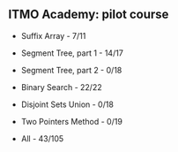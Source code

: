 ## ITMO Academy: pilot course

- Suffix Array - 7/11

- Segment Tree, part 1 - 14/17

- Segment Tree, part 2 - 0/18

- Binary Search - 22/22

- Disjoint Sets Union - 0/18

- Two Pointers Method - 0/19

- All - 43/105